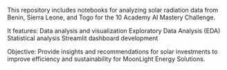 This repository includes notebooks for analyzing solar radiation data from Benin, Sierra Leone, and Togo for the 10 Academy AI Mastery Challenge. 

It features:
    Data analysis and visualization
    Exploratory Data Analysis (EDA)
    Statistical analysis
    Streamlit dashboard development
    
Objective: Provide insights and recommendations for solar investments to improve efficiency and sustainability for MoonLight Energy Solutions.
